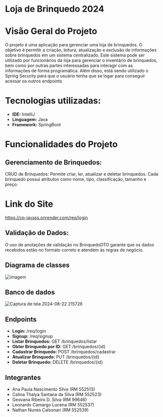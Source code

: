 # Loja de Brinquedo 2024

# Visão Geral do Projeto
O projeto é uma aplicação para gerenciar uma loja de brinquedos. O objetivo é permitir a criação, leitura, atualização e exclusão de informações sobre brinquedos em um sistema centralizado. Este sistema pode ser utilizado por funcionários da loja para gerenciar o inventário de brinquedos, bem como por outras partes interessadas para interagir com as informações de forma programática. Além disso, está sendo utilizado o Spring Security para que o usuário tenha que se logar para conseguir acessar os outros endpoints

# Tecnologias utilizadas:
- **IDE:** IntelliJ
- **Linguagem:** Java
- **Framework:** SpringBoot

# Funcionalidades do Projeto
## Gerenciamento de Brinquedos:

CRUD de Brinquedos: Permite criar, ler, atualizar e deletar brinquedos. Cada brinquedo possui atributos como nome, tipo, classificação, tamanho e preço.

# Link do Site
https://cp-javass.onrender.com/req/login

## Validação de Dados: 
O uso de anotações de validação no BrinquedoDTO garante que os dados recebidos estão no formato correto e atendem às regras de negócio.

## Diagrama de classes
![imagem](https://github.com/user-attachments/assets/b4ac6ea5-88b2-4360-94d9-d329004c5733)

## Banco de dados
![Captura de tela 2024-08-22 215726](https://github.com/user-attachments/assets/877a7f85-18b5-43a6-823f-92f978f0bd6e)

## Endpoints

- **Login:** /req/login
- **Signup:** /req/signup
- **Listar Brinquedos:** GET /brinquedos/listar
- **Obter Brinquedo por ID:** GET /brinquedos/{id}
- **Cadastrar Brinquedo:** POST /brinquedos/cadastrar
- **Atualizar Brinquedo:** PUT /brinquedos/{id}
- **Deletar Brinquedo:** DELETE /brinquedos/{id}

## Integrantes

- Ana Paula Nascimento Silva (RM 552513) 
- Calina Thalya Santana da Silva (RM 552523) 
- Geovana Ribeiro D. Silva (RM 99646) 
- Leonardo Camargo Lucena (RM 552537)
- Nathan Nunes Calsonari (RM 552539) 

